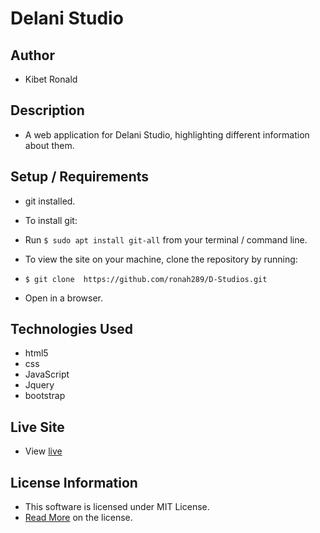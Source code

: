 # Delani Studio

## Author

* Kibet Ronald  

## Description

* A web application for Delani Studio, highlighting different information about them.

## Setup / Requirements

* git installed.  
* To install git:
* Run `$ sudo apt install git-all` from your terminal / command line.
* To view the site on your machine, clone the repository by running:

* `$ git clone  https://github.com/ronah289/D-Studios.git`

* Open in a browser.

## Technologies Used

* html5
* css
* JavaScript
* Jquery
* bootstrap

## Live Site

* View [live](https://ronah289.github.io/D-Studios/index.html)

## License Information

* This software is licensed under MIT License.
* [Read More](https://choosealicense.com/licenses/mit/) on the license.
